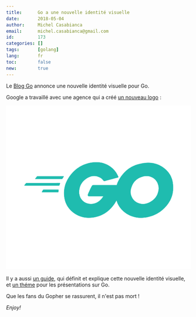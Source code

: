 ```yaml
---
title:      Go a une nouvelle identité visuelle
date:       2018-05-04
author:     Michel Casabianca
email:      michel.casabianca@gmail.com
id:         173
categories: []
tags:       [golang]
lang:       fr
toc:        false
new:        true
---
```


Le [Blog Go](https://blog.golang.org/go-brand) annonce une nouvelle identité visuelle pour Go.

<!--more-->

Google a travaillé avec une agence qui a créé [un nouveau logo](https://golang.org/s/logos) :

![Go Logo](go-logo-aqua.png)

Il y a aussi [un guide](https://golang.org/s/brandbook), qui définit et explique cette nouvelle identité visuelle, et [un théme](https://golang.org/s/presentation-theme) pour les présentations sur Go.

Que les fans du Gopher se rassurent, il n'est pas mort !

*Enjoy!*
